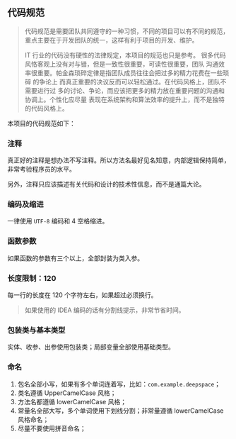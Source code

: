 ## 代码规范

> 代码规范是需要团队共同遵守的一种习惯，不同的项目可以有不同的规范，重点主要在于开发团队的统一，这样有利于项目的开发、维护。
>
> IT 行业的代码没有硬性的法律规定，本项目的规范也只是参考。
> 很多代码风恪客观上没有对与错，但是一致性很重要，可读性很重要，团队
> 沟通效率很重要。帕金森琐碎定律是指团队成员往往会把过多的精力花费在一些琐碎
> 的争论上 而真正重要的决议反而可以轻松通过。在代码风格上，团队不需要进行过
> 多的讨论、争论，而应该把更多的精力放在重要问题的沟通和协调上。个性化应尽量
> 表现在系统架构和算法效率的提升上，而不是独特的代码风格上。

本项目的代码规范如下：

### 注释

真正好的注释是想办法不写注释。所以方法名最好见名知意，内部逻辑保持简单，非常考验程序员的水平。

另外，注释只应该描述有关代码和设计的技术性信息，而不是通篇大论。

### 编码及缩进

一律使用 `UTF-8` 编码和 4 空格缩进。

### 函数参数

如果函数的参数有三个以上，全部封装为类入参。

### 长度限制：120

每一行的长度在 120 个字符左右，如果超过必须换行。

> 如果使用的 IDEA 编码的话有分割线提示，非常节省时间。

### 包装类与基本类型

实体、收参、出参使用包装类；局部变量全部使用基础类型。

### 命名

1. 包名全部小写，如果有多个单词连着写，比如：`com.example.deepspace`；
2. 类名遵循 UpperCamelCase 风格；
3. 方法名都遵循 lowerCamelCase 风格；
4. 常量名全部大写，多个单词使用下划线分割；非常量遵循 lowerCamelCase 风格命名；
5. 尽量不要使用拼音命名；
